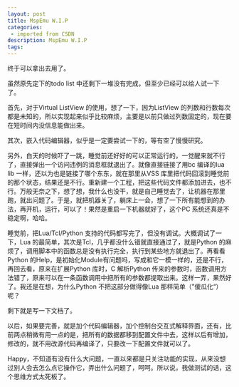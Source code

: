 ```yaml
---
layout: post
title: MspEmu W.I.P
categories: 
 - imported from CSDN
description: MspEmu W.I.P
tags: 
---
```


终于可以拿出去用了。

虽然原先定下的todo list 中还剩下一堆没有完成，但至少已经可以给人试一下了。

首先，对于Virtual ListView 的使用，想了一下，因为ListView 的列数和行数每次都是未知的，所以实现起来似乎比较麻烦，主要是以前只做过列数固定的，现在要在短时间内没信息能做出来。

其次，嵌入代码编辑器，似乎是一定要尝试一下的，等有空了慢慢研究。

另外，白天的时候吓了一跳，睡觉前还好好的可以正常运行的，一觉醒来就不行了，直接弹出一个访问违例的消息框就退出了。就像直接链接了用bc 编译的lua lib 一样，还以为也是链接了哪个东东，就在那里从VSS 库里把代码回滚到睡觉前的那个状态，结果还是不行。重新建一个工程，把这些代码文件都添加进去，也不行。万般无奈之下，想了想，我什么也没干，就是自己睡觉去了，让机器在那里跑，就出问题了。于是，就把机器关了，躺床上一会，想了一下所有能想到的办法，再开机，运行，可以了！果然是重启一下机器就好了，这个PC 系统还真是不稳定啊，哈哈。

睡觉前，把Lua/Tcl/Python 支持的代码都写完了，但没有调试。大概调试了一下，Lua 的最简单，其次是Tcl，几乎都没什么错就直接通过了，就是Python 的麻烦了，调用脚本中的函数总是没有执行完全，执行到某些地方就退出了。再看看Python 的Help，是初始化Module有问题吗，写成和它一模一样的，还是不行，再回去看，原来在扩展Python 库时，C 解析Python 传来的参数时，函数调用方法错了，原来可以在一条函数调用中把所有的参数都提取出来。这样一弄，果然好了。我还是在想，为什么Python 不把这部分做得像Lua 那样简单（”傻瓜化“）呢？

剩下就是写一下文档了。

以后，如果要完善，就是加个代码编辑器，加个控制台交互式解释界面，还有，比前两点稍微有用一点的是，把所有的数据都移到配置文件中去，这样以后有增加，修改的，就不用改源代码再编译了，只要改一下配置文件就可以了。

Happy，不知道有没有什么大问题，一直以来都是只关注功能的实现，从来没想过别人会去怎么点它操作它，弄出什么问题了，呵呵。所以说，我做测试的话，这个思维方式太死板了。
